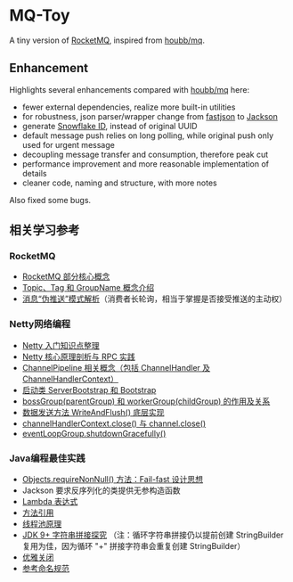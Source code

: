# MQ-Toy

A tiny version of [RocketMQ](https://rocketmq.apache.org/), inspired
from [houbb/mq](https://github.com/houbb/mq).

## Enhancement

Highlights several enhancements compared with [houbb/mq](https://github.com/houbb/mq) here:

- fewer external dependencies, realize more built-in utilities
- for robustness, json parser/wrapper change from [fastjson](https://github.com/alibaba/fastjson)
  to [Jackson](https://github.com/FasterXML/jackson)
- generate [Snowflake ID](https://en.wikipedia.org/wiki/Snowflake_ID), instead of original UUID
- default message push relies on long polling, while original push only used for urgent message
- decoupling message transfer and consumption, therefore peak cut
- performance improvement and more reasonable implementation of details
- cleaner code, naming and structure, with more notes

Also fixed some bugs.

## 相关学习参考

### RocketMQ

- [RocketMQ 部分核心概念](https://www.cnblogs.com/qdhxhz/p/11094624.html)
- [Topic、Tag 和 GroupName 概念介绍](https://blog.csdn.net/agonie201218/article/details/118561943)
- [消息“伪推送”模式解析](https://mp.weixin.qq.com/s/opqRf8UjI9rRW_4befWrbA)（消费者长轮询，相当于掌握是否接受推送的主动权）

### Netty网络编程

- [Netty 入门知识点整理](https://zhuanlan.zhihu.com/p/94584675)
- [Netty 核心原理剖析与 RPC 实践](https://learn.lianglianglee.com/%E4%B8%93%E6%A0%8F/Netty%20%E6%A0%B8%E5%BF%83%E5%8E%9F%E7%90%86%E5%89%96%E6%9E%90%E4%B8%8E%20RPC%20%E5%AE%9E%E8%B7%B5-%E5%AE%8C/)
- [ChannelPipeline 相关概念（包括 ChannelHandler 及 ChannelHandlerContext）](https://www.cnblogs.com/qdhxhz/p/10234908.html)
- [启动类 ServerBootstrap 和 Bootstrap](https://www.jianshu.com/p/c912dfe0dceb)
- [bossGroup(parentGroup) 和 workerGroup(childGroup) 的作用及关系](https://blog.csdn.net/weixin_44976692/article/details/118414027)
- [数据发送方法 WriteAndFlush() 底层实现](https://www.cnblogs.com/ZhuChangwu/p/11228433.html)
- [channelHandlerContext.close() 与 channel.close()](https://emacsist.github.io/2018/04/27/%E7%BF%BB%E8%AF%91netty4%E4%B8%AD-ctx.close-%E4%B8%8E-ctx.channel.close-%E7%9A%84%E5%8C%BA%E5%88%AB/)
- [eventLoopGroup.shutdownGracefully()](https://blog.csdn.net/m0_45406092/article/details/104634198)

### Java编程最佳实践

- [Objects.requireNonNull() 方法：Fail-fast 设计思想](https://blog.csdn.net/qq_42671519/article/details/121530411)
- Jackson 要求反序列化的类提供无参构造函数
- [Lambda 表达式](https://objcoding.com/2019/03/04/lambda/)
- [方法引用](https://www.cnblogs.com/xiaoxi/p/7099667.html)
- [线程池原理](https://mp.weixin.qq.com/s/lVem8mGANea8aUYF3XCO7Q)
- [JDK 9+ 字符串拼接探究](https://github.com/yesh0/stringbuilder-test)
  （注：循环字符串拼接仍以提前创建 StringBuilder 复用为佳，因为循环 "+" 拼接字符串会重复创建 StringBuilder）
- [优雅关闭](https://blog.csdn.net/m0_45406092/article/details/104578672)
- [参考命名规范](https://pdai.tech/md/develop/ut/dev-qt-code-style-2.html)